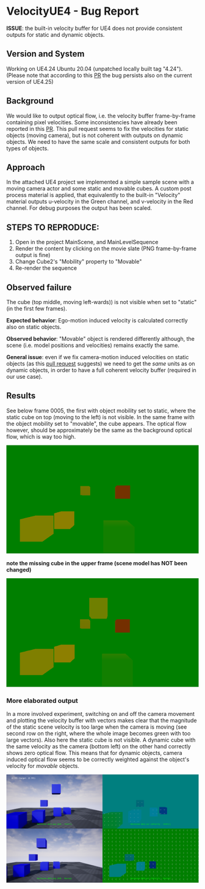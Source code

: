 # VelocityUE4 - Bug Report

**ISSUE**: the built-in velocity buffer for UE4 does not provide consistent outputs for static and dynamic objects.

## Version and System

Working on UE4.24 Ubuntu 20.04 (unpatched locally built tag "4.24"). (Please note that according to this [PR](https://github.com/EpicGames/UnrealEngine/pull/6933) the bug persists also on the current version of UE4.25)

## Background

We would like to output optical flow, i.e. the velocity buffer frame-by-frame containing pixel velocities. Some inconsistencies have already been reported in this [PR](https://github.com/EpicGames/UnrealEngine/pull/6933). This pull request seems to fix the velocities for static objects (moving camera), but is not coherent with outputs on dynamic objects. We need to have the same scale and consistent outputs for both types of objects.

## Approach

In the attached UE4 project we implemented a simple sample scene with a moving camera actor and some static and movable cubes. A custom post process material is applied, that equivalently to the built-in "Velocity" material outputs u-velocity in the Green channel, and v-velocity in the Red channel. For debug purposes the output has been scaled.


## STEPS TO REPRODUCE:

1. Open in the project MainScene, and MainLevelSequence
1. Render the content by clicking on the movie slate (PNG frame-by-frame output is fine)
1. Change Cube2's "Mobility" property to "Movable"
1. Re-render the sequence

## Observed failure

The cube (top middle, moving left-wards)) is not visible when set to "static" (in the first few frames).

**Expected behavior**: Ego-motion induced velocity is calculated correctly also on static objects.

**Observed behavior**: "Movable" object is rendered differently although, the scene (i.e. model positions and velocities) remains exactly the same.

**General issue**: even if we fix camera-motion induced velocities on static objects (as this [pull request](https://github.com/EpicGames/UnrealEngine/pull/6933) suggests) we need to get the _same_ units as on dynamic objects, in order to have a full coherent velocity buffer (required in our use case).

## Results

See below frame 0005, the first with object mobility set to static, where the static cube on top (moving to the left) is not visible. In the same frame with the object mobility set to "movable", the cube appears. The optical flow however, should be approximately be the same as the background optical flow, which is way too high.

![Object Mobility Static](./doc/frame_0005_object_mobility_static.png)

**note the missing cube in the upper frame (scene model has NOT been changed)**

![Object Mobility Movable](./doc/frame_0005_object_mobility_movable.png)


### More elaborated output

In a more involved experiment, switching on and off the camera movement and plotting the velocity buffer with vectors makes clear that the magnitude of the static scene velocity is too large when the camera is moving (see second row on the right, where the whole image becomes green with too large vectors). Also here the static cube is not visible. A dynamic cube with the same velocity as the camera (bottom left) on the other hand correctly shows zero optical flow. This means that for dynamic objects, camera induced optical flow seems to be correctly weighted against the object's velocity for _movable_ objects.

![Complete experiment](./doc/experiment_screenshot.png) 


